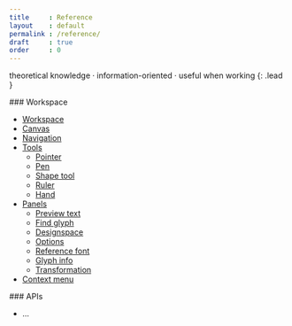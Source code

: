 ```yaml
---
title     : Reference
layout    : default
permalink : /reference/
draft     : true
order     : 0
---
```


theoretical knowledge · information-oriented · useful when working
{: .lead }

<div class='row'>
<div class='col' markdown='1'>
### Workspace

- [Workspace](workspace)
- [Canvas](canvas)
- [Navigation](navigation)
- [Tools](tools)
  - [Pointer](tools/pointer)
  - [Pen](tools/pen)
  - [Shape tool](tools/shapes)
  - [Ruler](tools/ruler)
  - [Hand](tools/hand)
- [Panels](panels)
  - [Preview text](panels/preview-text)
  - [Find glyph](panels/glyph-info)
  - [Designspace](panels/designspace)
  - [Options](panels/options)
  - [Reference font](panels/reference-font)
  - [Glyph info](panels/glyph-info)
  - [Transformation](panels/transformations)
- [Context menu](context-menu)

</div>
<div class='col' markdown='1'>
### APIs

- ...
</div>
</div>